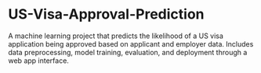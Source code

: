 # US-Visa-Approval-Prediction
A machine learning project that predicts the likelihood of a US visa application being approved based on applicant and employer data. Includes data preprocessing, model training, evaluation, and deployment through a web app interface.
